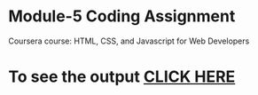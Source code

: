 
# Module-5 Coding Assignment

Coursera course: HTML, CSS, and Javascript for Web Developers

# To see the output [CLICK HERE](https://somrajpal.github.io/module5/)
